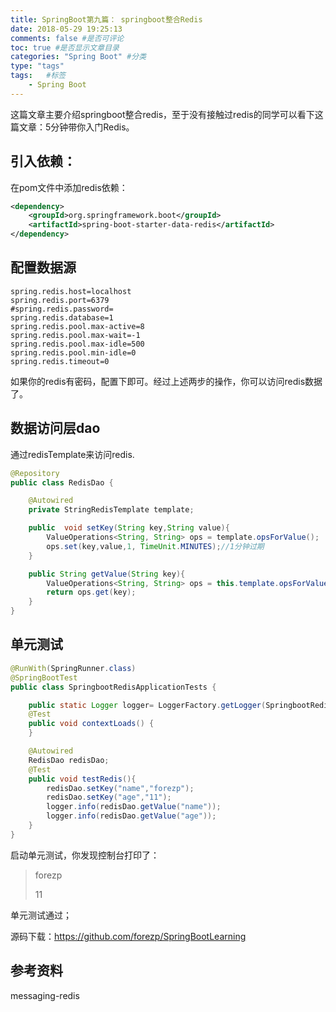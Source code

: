 ```yaml
---
title: SpringBoot第九篇： springboot整合Redis
date: 2018-05-29 19:25:13
comments: false #是否可评论
toc: true #是否显示文章目录
categories: "Spring Boot" #分类
type: "tags"
tags:   #标签
    - Spring Boot
---
```

这篇文章主要介绍springboot整合redis，至于没有接触过redis的同学可以看下这篇文章：5分钟带你入门Redis。

## 引入依赖：

在pom文件中添加redis依赖：

```xml
<dependency>
	<groupId>org.springframework.boot</groupId>
	<artifactId>spring-boot-starter-data-redis</artifactId>
</dependency>
```

## 配置数据源

```properties
spring.redis.host=localhost
spring.redis.port=6379
#spring.redis.password=
spring.redis.database=1
spring.redis.pool.max-active=8
spring.redis.pool.max-wait=-1
spring.redis.pool.max-idle=500
spring.redis.pool.min-idle=0
spring.redis.timeout=0
```

如果你的redis有密码，配置下即可。经过上述两步的操作，你可以访问redis数据了。

## 数据访问层dao

通过redisTemplate来访问redis.

```java
@Repository
public class RedisDao {

    @Autowired
    private StringRedisTemplate template;

    public  void setKey(String key,String value){
        ValueOperations<String, String> ops = template.opsForValue();
        ops.set(key,value,1, TimeUnit.MINUTES);//1分钟过期
    }

    public String getValue(String key){
        ValueOperations<String, String> ops = this.template.opsForValue();
        return ops.get(key);
    }
}
```

## 单元测试

```java
@RunWith(SpringRunner.class)
@SpringBootTest
public class SpringbootRedisApplicationTests {

    public static Logger logger= LoggerFactory.getLogger(SpringbootRedisApplicationTests.class);
    @Test
    public void contextLoads() {
    }

    @Autowired
    RedisDao redisDao;
    @Test
    public void testRedis(){
        redisDao.setKey("name","forezp");
        redisDao.setKey("age","11");
        logger.info(redisDao.getValue("name"));
        logger.info(redisDao.getValue("age"));
    }
}
```

启动单元测试，你发现控制台打印了：

> forezp
>
> 11

单元测试通过；

源码下载：https://github.com/forezp/SpringBootLearning

## 参考资料

messaging-redis